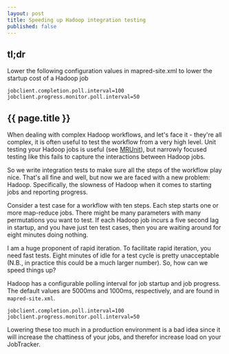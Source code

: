 ```yaml
---
layout: post
title: Speeding up Hadoop integration testing
published: false
---
```


## tl;dr

Lower the following configuration values in mapred-site.xml to lower the startup cost of a Hadoop job

    jobclient.completion.poll.interval=100
    jobclient.progress.monitor.poll.interval=50

## {{ page.title }}

When dealing with complex Hadoop workflows, and let's face it - they're all complex, it is often useful to test
the workflow from a very high level. Unit testing your Hadoop jobs is useful (see [MRUnit](http://mrunit.apache.org/)),
but narrowly focused testing like this fails to capture the interactions between Hadoop jobs.

So we write integration tests to make sure all the steps of the workflow play nice. That's all fine and well, 
but now we are faced with a new problem: Hadoop. Specifically, the slowness of Hadoop when it comes to starting 
jobs and reporting progress.

Consider a test case for a workflow with ten steps. Each step starts one or more map-reduce jobs. There might be 
many parameters with many permutations you want to test. If each Hadoop job incurs a five second lag in startup, 
and you have just ten test cases, then you are waiting around for eight minutes doing nothing.

I am a huge proponent of rapid iteration. To facilitate rapid iteration, you need fast tests. Eight minutes of idle
for a test cycle is pretty unacceptable (N.B., in practice this could be a much larger number). So, how can we speed
things up?

Hadoop has a configurable polling interval for job startup and job progress. The default values are 5000ms and 1000ms,
respectively, and are found in `mapred-site.xml`.

    jobclient.completion.poll.interval=100
    jobclient.progress.monitor.poll.interval=50

Lowering these too much in a production environment is a bad idea since it will increase the chattiness of your jobs,
and therefor increase load on your JobTracker.
